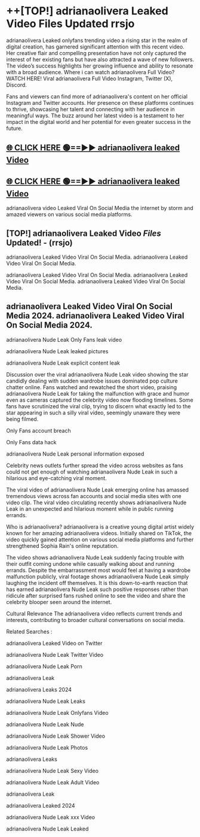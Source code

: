 # ++[TOP!] adrianaolivera Leaked Video Files Updated rrsjo<br>

adrianaolivera Leaked onlyfans trending video a rising star in the realm of digital creation, has garnered significant attention with this recent video. Her creative flair and compelling presentation have not only captured the interest of her existing fans but have also attracted a wave of new followers. The video’s success highlights her growing influence and ability to resonate with a broad audience.
Where i can watch adrianaolivera Full Video? WATCH HERE! Viral adrianaolivera Full Video Instagram, Twitter (X), Discord.


Fans and viewers can find more of adrianaolivera's content on her official Instagram and Twitter accounts. Her presence on these platforms continues to thrive, showcasing her talent and connecting with her audience in meaningful ways. The buzz around her latest video is a testament to her impact in the digital world and her potential for even greater success in the future.


## [🌐 CLICK HERE 🟢==►► adrianaolivera leaked Video ](https://xnudes.xyz/go)

## [🌐 CLICK HERE 🟢==►► adrianaolivera leaked Video ](https://xnudes.xyz/go)



adrianaolivera video Leaked Viral On Social Media the internet by storm and amazed viewers on various social media platforms.


## [TOP!] adrianaolivera Leaked Video *Files* Updated! - (rrsjo)

adrianaolivera Leaked Video Viral On Social Media. adrianaolivera Leaked Video Viral On Social Media.

adrianaolivera Leaked Video Viral On Social Media. adrianaolivera Leaked Video Viral On Social Media. adrianaolivera Leaked Video Viral On Social Media.


## adrianaolivera Leaked Video Viral On Social Media 2024. adrianaolivera Leaked Video Viral On Social Media 2024.
adrianaolivera Nude Leak Only Fans leak video

adrianaolivera Nude Leak leaked pictures

adrianaolivera Nude Leak explicit content leak

Discussion over the viral adrianaolivera Nude Leak video showing the star candidly dealing with sudden wardrobe issues dominated pop culture chatter online. Fans watched and rewatched the short video, praising adrianaolivera Nude Leak for taking the malfunction with grace and humor even as cameras captured the celebrity video now flooding timelines. Some fans have scrutinized the viral clip, trying to discern what exactly led to the star appearing in such a silly viral video, seemingly unaware they were being filmed.


Only Fans account breach

Only Fans data hack

adrianaolivera Nude Leak personal information exposed

Celebrity news outlets further spread the video across websites as fans could not get enough of watching adrianaolivera Nude Leak in such a hilarious and eye-catching viral moment.


The viral video of adrianaolivera Nude Leak emerging online has amassed tremendous views across fan accounts and social media sites with one video clip. The viral video circulating recently shows adrianaolivera Nude Leak in an unexpected and hilarious moment while in public running errands.


Who is adrianaolivera? adrianaolivera is a creative young digital artist widely known for her amazing adrianaolivera videos. Initially shared on TikTok, the video quickly gained attention on various social media platforms and further strengthened Sophia Rain's online reputation.

The video shows adrianaolivera Nude Leak suddenly facing trouble with their outfit coming undone while casually walking about and running errands. Despite the embarrassment most would feel at having a wardrobe malfunction publicly, viral footage shows adrianaolivera Nude Leak simply laughing the incident off themselves. It is this down-to-earth reaction that has earned adrianaolivera Nude Leak such positive responses rather than ridicule after surprised fans rushed online to see the video and share the celebrity blooper seen around the internet.

Cultural Relevance The adrianaolivera video reflects current trends and interests, contributing to broader cultural conversations on social media.

Related Searches :

adrianaolivera Leaked Video on Twitter

adrianaolivera Nude Leak Twitter Video

adrianaolivera Nude Leak Porn

adrianaolivera Leak 

adrianaolivera Leaks 2024

adrianaolivera Nude Leak Leaks

adrianaolivera Nude Leak Onlyfans Video

adrianaolivera Nude Leak Nude

adrianaolivera Nude Leak Shower Video

adrianaolivera Nude Leak Photos

adrianaolivera Leaks

adrianaolivera Nude Leak Sexy Video

adrianaolivera Nude Leak Adult Video

adrianaolivera Leak

adrianaolivera Leaked 2024

adrianaolivera Nude Leak xxx Video

adrianaolivera Nude Leak Leaked